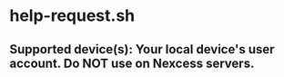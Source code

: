 # help-request.sh
## Supported device(s): Your local device's user account. Do NOT use on Nexcess servers.